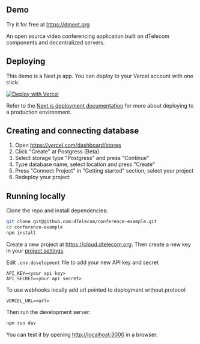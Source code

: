 ## Demo

Try it for free at https://dmeet.org

An open source video conferencing application built on dTelecom components and decentralized servers.

## Deploying

This demo is a Next.js app. You can deploy to your Vercel account with one click:

[![Deploy with Vercel](https://vercel.com/button)](https://vercel.com/new/clone?repository-url=https://github.com/dTelecom/conference-example&env=API_KEY,API_SECRET&envDescription=Sign%20up%20for%20an%20account%20at%20https://cloud.dtelecom.org%20and%20create%20an%20API%20key%20in%20the%20Project%20Settings%20UI)

Refer to the [Next.js deployment documentation](https://nextjs.org/docs/deployment) for more about deploying to a production environment.

## Creating and connecting database

1. Open https://vercel.com/dashboard/stores
2. Click "Create" at Postgress (Beta)
3. Select storage type "Postgress" and press "Continue"
4. Type database name, select location and press "Create"
5. Press "Connect Project" in "Getting started" section, select your project
6. Redeploy your project

## Running locally

Clone the repo and install dependencies:

```bash
git clone git@github.com:dTelecom/conference-example.git
cd conference-example
npm install
```

Create a new project at <https://cloud.dtelecom.org>. Then create a new key in your [project settings](https://cloud.dtelecom.org/settings).

Edit `.env.development` file to add your new API key and secret

```
API_KEY=<your api key>
API_SECRET=<your api secret>
```

To use webhooks locally add url pointed to deployment without protocol:

```
VERCEL_URL=<url>
```

Then run the development server:

```bash
npm run dev
```

You can test it by opening <http://localhost:3000> in a browser.
